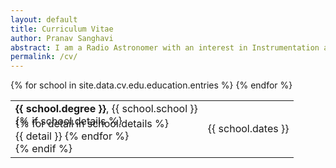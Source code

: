 ```yaml
---
layout: default
title: Curriculum Vitae
author: Pranav Sanghavi
abstract: I am a Radio Astronomer with an interest in Instrumentation and VLBI. I am currently completing my PhD at West Virginia University. My goal is to strive towards acquiring end-to-end experitise from analog chains to digital pipelines. I would like to build to telescopes to uncover the secrets of Fast Radio Bursts and Cosmology.  
permalink: /cv/
---
```


<table class="table">
{% for school in site.data.cv.edu.education.entries %}
  <tr>
    <td>
      <strong>{{ school.degree }}</strong>, {{ school.school }}
      <br>
      {% if school.details %}
        <p style='margin-top:-1em;margin-bottom:0em' markdown='1'>
        {% for detail in school.details %}
        <br> {{ detail }}
        {% endfor %}
        </p>
      {% endif %}
    </td>
    <td class="col-md-2" style='text-align:right;'>{{ school.dates }}</td>
  </tr>
{% endfor %}
</table>
